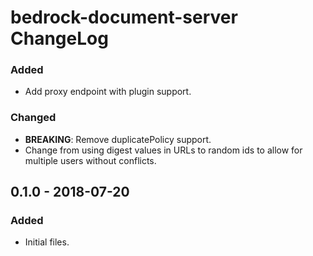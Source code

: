# bedrock-document-server ChangeLog

### Added
- Add proxy endpoint with plugin support.

### Changed
- **BREAKING**: Remove duplicatePolicy support.
- Change from using digest values in URLs to random ids to allow for multiple
  users without conflicts.

## 0.1.0 - 2018-07-20

### Added
- Initial files.
